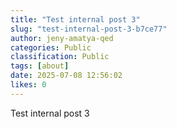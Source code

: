 ```yaml
---
title: "Test internal post 3"
slug: "test-internal-post-3-b7ce77"
author: jeny-amatya-qed
categories: Public
classification: Public
tags: [about]
date: 2025-07-08 12:56:02 
likes: 0
---
```


Test internal post 3